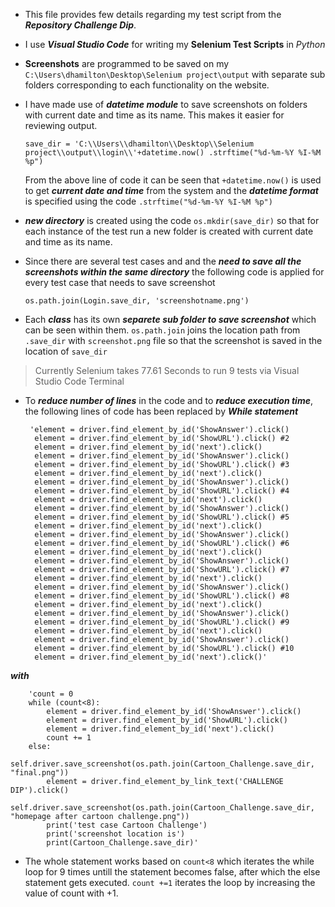 + This file provides few details regarding my test script from the **_Repository Challenge Dip_**.

+ I use **_Visual Studio Code_** for writing my **Selenium Test Scripts** in _Python_

+ **Screenshots** are programmed to be saved on my `C:\Users\dhamilton\Desktop\Selenium project\output` with separate sub folders corresponding to each functionality on the website.

* I have made use of **_datetime module_** to save screenshots on folders with current date and time as its name. This makes it easier for reviewing output.

   `save_dir = 'C:\\Users\\dhamilton\\Desktop\\Selenium project\\output\\login\\'+datetime.now() .strftime("%d-%m-%Y %I-%M %p")`

   From the above line of code it can be seen that `+datetime.now()` is used to get **_current date and time_** from the system and the **_datetime format_** is specified using the code `.strftime("%d-%m-%Y %I-%M %p")`

+ **_new directory_** is created using the code `os.mkdir(save_dir)` so that for each instance of the test  run a new folder is created with current date and time as its name. 

* Since there are several test cases and and the **_need to save all the screenshots within the same directory_** the following code is applied for every test case that needs to save screenshot

   `os.path.join(Login.save_dir, 'screenshotname.png')`

* Each **_class_** has its own **_separete sub folder to save screenshot_** which can be seen within them. `os.path.join` joins the location path from `.save_dir` with `screenshot.png` file so that the screenshot is saved in the location of `save_dir`

> Currently Selenium takes 77.61 Seconds to run 9 tests via Visual Studio Code Terminal

* To **_reduce number of lines_** in the code and to **_reduce execution time_**, the following lines of code has been replaced by **_While statement_**

       'element = driver.find_element_by_id('ShowAnswer').click()
        element = driver.find_element_by_id('ShowURL').click() #2
        element = driver.find_element_by_id('next').click()
        element = driver.find_element_by_id('ShowAnswer').click()
        element = driver.find_element_by_id('ShowURL').click() #3
        element = driver.find_element_by_id('next').click()
        element = driver.find_element_by_id('ShowAnswer').click()
        element = driver.find_element_by_id('ShowURL').click() #4
        element = driver.find_element_by_id('next').click()
        element = driver.find_element_by_id('ShowAnswer').click()
        element = driver.find_element_by_id('ShowURL').click() #5
        element = driver.find_element_by_id('next').click()
        element = driver.find_element_by_id('ShowAnswer').click()
        element = driver.find_element_by_id('ShowURL').click() #6
        element = driver.find_element_by_id('next').click()
        element = driver.find_element_by_id('ShowAnswer').click()
        element = driver.find_element_by_id('ShowURL').click() #7
        element = driver.find_element_by_id('next').click()
        element = driver.find_element_by_id('ShowAnswer').click()
        element = driver.find_element_by_id('ShowURL').click() #8
        element = driver.find_element_by_id('next').click()
        element = driver.find_element_by_id('ShowAnswer').click()
        element = driver.find_element_by_id('ShowURL').click() #9
        element = driver.find_element_by_id('next').click()
        element = driver.find_element_by_id('ShowAnswer').click()
        element = driver.find_element_by_id('ShowURL').click() #10
        element = driver.find_element_by_id('next').click()'

**_with_**

        'count = 0
        while (count<8):
            element = driver.find_element_by_id('ShowAnswer').click()
            element = driver.find_element_by_id('ShowURL').click()
            element = driver.find_element_by_id('next').click()
            count += 1
        else:
            self.driver.save_screenshot(os.path.join(Cartoon_Challenge.save_dir, "final.png"))
            element = driver.find_element_by_link_text('CHALLENGE DIP').click()
            self.driver.save_screenshot(os.path.join(Cartoon_Challenge.save_dir, "homepage after cartoon challenge.png"))
            print('test case Cartoon Challenge')
            print('screenshot location is')
            print(Cartoon_Challenge.save_dir)'

* The whole statement works based on `count<8` which iterates the while loop for 9 times untill the statement becomes false, after which the else statement gets executed. `count +=1` iterates the loop by increasing the value of count with +1.
